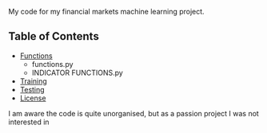 My code for my financial markets machine learning project. 

## Table of Contents

- [Functions](#functions)
    - functions.py
    - INDICATOR FUNCTIONS.py
- [Training](#main)
- [Testing](#FULLOANDATEST)
- [License](#license)
 

I am aware the code is quite unorganised, but as a passion project I was not interested in
